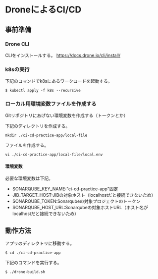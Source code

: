 # DroneによるCI/CD
## 事前準備

### Drone CLI
CLIをインストールする。
https://docs.drone.io/cli/install/

### k8sの実行
下記のコマンドでk8sにあるワークロードを起動する。
```
$ kubectl apply -f k8s --recursive
```

### ローカル用環境変数ファイルを作成する
Gitリポジトリにあげない環境変数を作成する（トークンとか）

下記のディレクトリを作成する。  
```
mkdir ./ci-cd-practice-app/local-file
```
ファイルを作成する。
```
vi ./ci-cd-practice-app/local-file/local.env
```
#### 環境変数
必要な環境変数は下記。

- SONARQUBE_KEY_NAME:"ci-cd-practice-app"固定
- JIB_TARGET_HOST:JIBの対象ホスト（localhostだと接続できないため）
- SONARQUBE_TOKEN:Sonarqubeの対象プロジェクトのトークン
- SONARQUBE_HOST_URL:Sonarqubeの対象ホストURL（ホスト名がlocalhostだと接続できないため）


## 動作方法
アプリのディレクトリに移動する。
```
$ cd ./ci-cd-practice-app
```

下記のコマンドを実行する。
```
$ ./drone-build.sh
```